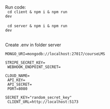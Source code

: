 Run code: <br />
<code>  cd client & npm i & npm run dev</code>
<br /><br />
<code>  cd server & npm i & npm run dev</code>
<br /><br />

Create .env in folder server<br />
<code>
  MONGO_URI=mongodb://localhost:27017/courseLMS<br />
  STRIPE_SECRET_KEY=<br />
  WEBHOOK_ENDPOINT_SECRET=<br />
  CLOUD_NAME=<br />
  API_KEY=<br />
  API_SECRET=<br />
  PORT=8080<br />
  SECRET_KEY="random_secret_key"<br />
  CLIENT_URL=http://localhost:5173
</code>
